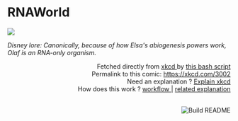 # <b>RNAWorld</b>

[![](https://imgs.xkcd.com/comics/rnaworld.png)](https://xkcd.com/3002)

<i>Disney lore: Canonically, because of how Elsa&#39;s abiogenesis powers work, Olaf is an RNA-only organism.</i>

<div align="right">
  Fetched directly from
  <a href="https://xkcd.com">
    xkcd
  </a>
  by
  <a href="https://github.com/Vanille-N/Vanille-N/blob/master/fetch">
    this bash script
  </a>
</div>
<div align="right">
  Permalink to this comic:
  <a href="https://xkcd.com/3002">
    https://xkcd.com/3002
  </a>
</div>
<div align="right">
  Need an explanation ?
  <a href="https://www.explainxkcd.com/wiki/index.php/3002">
    Explain xkcd
  </a>
</div>
<div align="right">
  How does this work ?
  <a href="https://github.com/Vanille-N/Vanille-N/blob/master/.github/workflows/build.yml">
    workflow
  </a>
  |
  <a href="https://simonwillison.net/2020/Jul/10/self-updating-profile-readme/">
    related explanation
  </a>
</div><br>

<a href="https://github.com/Vanille-N/Vanille-N/actions"><img src="https://github.com/Vanille-N/Vanille-N/workflows/Build%20README/badge.svg" align="right" alt="Build README"></a>
